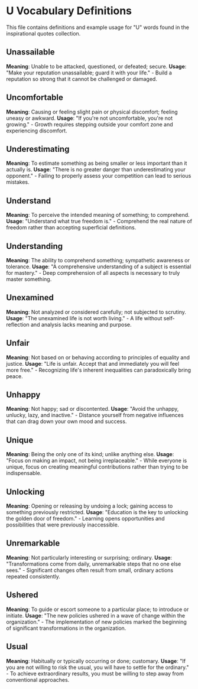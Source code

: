 # U Vocabulary Definitions

This file contains definitions and example usage for "U" words found in the inspirational quotes collection.

<!-- Add vocabulary words here following the format:
## WordName

**Meaning**: Clear, concise definition of the word.
**Usage**: "Quote or example sentence." - Explanation of the usage context.
-->

## Unassailable

**Meaning**: Unable to be attacked, questioned, or defeated; secure.
**Usage**: "Make your reputation unassailable; guard it with your life." - Build a reputation so strong that it cannot be challenged or damaged.

## Uncomfortable

**Meaning**: Causing or feeling slight pain or physical discomfort; feeling uneasy or awkward.
**Usage**: "If you're not uncomfortable, you're not growing." - Growth requires stepping outside your comfort zone and experiencing discomfort.

## Underestimating

**Meaning**: To estimate something as being smaller or less important than it actually is.
**Usage**: "There is no greater danger than underestimating your opponent." - Failing to properly assess your competition can lead to serious mistakes.

## Understand

**Meaning**: To perceive the intended meaning of something; to comprehend.
**Usage**: "Understand what true freedom is." - Comprehend the real nature of freedom rather than accepting superficial definitions.

## Understanding

**Meaning**: The ability to comprehend something; sympathetic awareness or tolerance.
**Usage**: "A comprehensive understanding of a subject is essential for mastery." - Deep comprehension of all aspects is necessary to truly master something.

## Unexamined

**Meaning**: Not analyzed or considered carefully; not subjected to scrutiny.
**Usage**: "The unexamined life is not worth living." - A life without self-reflection and analysis lacks meaning and purpose.

## Unfair

**Meaning**: Not based on or behaving according to principles of equality and justice.
**Usage**: "Life is unfair. Accept that and immediately you will feel more free." - Recognizing life's inherent inequalities can paradoxically bring peace.

## Unhappy

**Meaning**: Not happy; sad or discontented.
**Usage**: "Avoid the unhappy, unlucky, lazy, and inactive." - Distance yourself from negative influences that can drag down your own mood and success.

## Unique

**Meaning**: Being the only one of its kind; unlike anything else.
**Usage**: "Focus on making an impact, not being irreplaceable." - While everyone is unique, focus on creating meaningful contributions rather than trying to be indispensable.

## Unlocking

**Meaning**: Opening or releasing by undoing a lock; gaining access to something previously restricted.
**Usage**: "Education is the key to unlocking the golden door of freedom." - Learning opens opportunities and possibilities that were previously inaccessible.

## Unremarkable

**Meaning**: Not particularly interesting or surprising; ordinary.
**Usage**: "Transformations come from daily, unremarkable steps that no one else sees." - Significant changes often result from small, ordinary actions repeated consistently.

## Ushered

**Meaning**: To guide or escort someone to a particular place; to introduce or initiate.
**Usage**: "The new policies ushered in a wave of change within the organization." - The implementation of new policies marked the beginning of significant transformations in the organization.

## Usual

**Meaning**: Habitually or typically occurring or done; customary.
**Usage**: "If you are not willing to risk the usual, you will have to settle for the ordinary." - To achieve extraordinary results, you must be willing to step away from conventional approaches.
